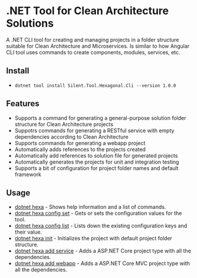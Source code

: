 # .NET Tool for Clean Architecture Solutions
A .NET CLI tool for creating and managing projects in a folder structure suitable for Clean Architecture and Microservices. Is similar to how Angular CLI tool uses commands to create components, modules, services, etc.

## Install

- `dotnet tool install Silent.Tool.Hexagonal.Cli --version 1.0.0`

## Features
- Supports a command for generating a general-purpose solution folder structure for Clean Architecture projects
- Suppotrs commands for generating a RESTful service with empty dependencies according to Clean Architecture
- Supports commands for generating a webapp project
- Automatically adds references to the projects created
- Automatically add references to solution file for generated projects
- Automatically generates the projects for unit and integration testing
- Supports a bit of configuration for project folder names and default framework

## Usage
- [dotnet hexa](https://github.com/JustMeGaaRa/dotnet.tool.hexagonal.cli/blob/main/docs/hexagonal.init.md) - Shows help information and a list of commands.
- [dotnet hexa config set](https://github.com/JustMeGaaRa/dotnet.tool.hexagonal.cli/blob/main/docs/hexagonal.configuration.md) - Gets or sets the configuration values for the tool.
- [dotnet hexa config list](https://github.com/JustMeGaaRa/dotnet.tool.hexagonal.cli/blob/main/docs/hexagonal.configuration.list.md) - Lists down the existing configuration keys and their value.
- [dotnet hexa init](https://github.com/JustMeGaaRa/dotnet.tool.hexagonal.cli/blob/main/docs/hexagonal.init.md) - Initializes the project with default project folder structure.
- [dotnet hexa add service](https://github.com/JustMeGaaRa/dotnet.tool.hexagonal.cli/blob/main/docs/hexagonal.add.service.md) - Adds a ASP.NET Core project type with all the dependencies.
- [dotnet hexa add webapp](https://github.com/JustMeGaaRa/dotnet.tool.hexagonal.cli/blob/main/docs/hexagonal.add.webapp.md) - Adds a ASP.NET Core MVC project type with all the dependencies.
